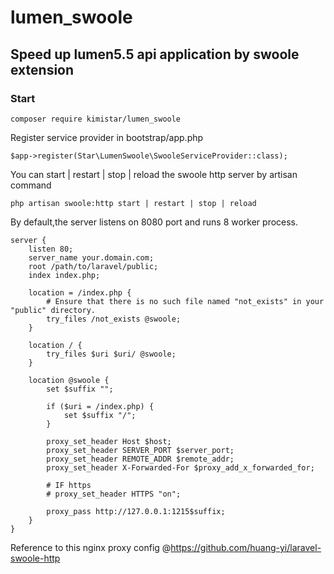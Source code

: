 # lumen_swoole
## Speed up lumen5.5 api application by swoole extension

### Start
```
composer require kimistar/lumen_swoole
```

Register service provider in bootstrap/app.php

```
$app->register(Star\LumenSwoole\SwooleServiceProvider::class);
```

You can start | restart | stop | reload the swoole http server by artisan command
```
php artisan swoole:http start | restart | stop | reload
```

By default,the server listens on 8080 port and runs 8 worker process.

```nginx
server {
    listen 80;
    server_name your.domain.com;
    root /path/to/laravel/public;
    index index.php;

    location = /index.php {
        # Ensure that there is no such file named "not_exists" in your "public" directory.
        try_files /not_exists @swoole;
    }

    location / {
        try_files $uri $uri/ @swoole;
    }

    location @swoole {
        set $suffix "";
        
        if ($uri = /index.php) {
            set $suffix "/";
        }
    
        proxy_set_header Host $host;
        proxy_set_header SERVER_PORT $server_port;
        proxy_set_header REMOTE_ADDR $remote_addr;
        proxy_set_header X-Forwarded-For $proxy_add_x_forwarded_for;

        # IF https
        # proxy_set_header HTTPS "on";

        proxy_pass http://127.0.0.1:1215$suffix;
    }
}
```
Reference to this nginx proxy config @https://github.com/huang-yi/laravel-swoole-http
